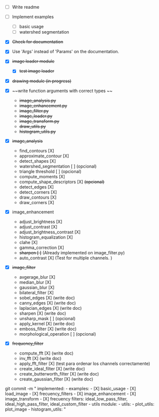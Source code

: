 - [ ] Write readme
- [ ] Implement examples
    - [ ] basic usage
    - [ ] watershed segmentation
- [X] ~~Check for documentation~~
- [X] Use 'Args' instead of 'Params' on the documentation. 
- [X] ~~image loader module~~
  - [X] ~~test image loader~~

- [X] ~~drawing module (in progress)~~
- [X] ~~write function arguments with correct types ~~
    - ~~image_analysis.py~~
    - ~~image_enhancement.py~~
    - ~~image_filter.py~~
    - ~~image_loader.py~~
    - ~~image_transform.py~~
    - ~~draw_utils.py~~
    - ~~histogram_utils.py~~
- [X] ~~image_analysis~~
    - find_contours [X]
    - approximate_contour [X]
    - detect_shapes [X]
    - watershed_segmentation [ ] (opcional)
    - triangle threshold [ ] (opcional)
    - compute_moments [X]
    - compute_shape_descriptors [X] ~~(opcional)~~
    - detect_edges [X]
    - detect_corners [X]
    - draw_contours [X]
    - draw_corners [X]

- [X] image_enhancement
    - adjust_brightness [X]
    - adjust_contrast [X]
    - adjust_brightness_contrast [X]
    - histogram_equalization [X]
    - clahe [X]
    - gamma_correction [X]
    - ~~sharpen [ ]~~  (Already implemented on image_filter.py)
    - auto_contrast [X]  (Test for multiple channels. )
- [X] ~~image_filter~~
    - avgerage_blur [X]
    - median_blur [X]
    - gaussian_blur [X]
    - bilateral_filter [X]
    - sobel_edges [X] (write doc)
    - canny_edges [X] (write doc)
    - laplacian_edges [X] (write doc)
    - sharpen [X] (write doc)
    - unsharp_mask [ ] (opcional)
    - apply_kernel [X] (write doc)
    - emboss_filter [X] (write doc)
    - morphological_operation [ ]  (opcional)
- [X] ~~frequency_filter~~
    - compute_fft [X] (write doc)
    - inv_fft [X] (write doc)
    - apply_fft_filter [X] (test para ordenar los channels correctamente)
    - create_ideal_filter [X] (write doc)
    - create_butterworth_filter [X] (write doc)
    - create_gaussian_filter [X] (write doc)

git commit -m "
implemented: 
    - examples: 
    - [X] basic_usage
        - [X] load_image
        - [X] frecuency_filters
        - [X] image_enhancement
        - [X] image_transform
    - [X] frecuency filters: ideal_low_pass_filter, ideal_high_pass_filter, ideal_custom_filter
    - utils module: 
        - utils: 
        - plot_utils: plot_image 
        - histogram_utils: 
"